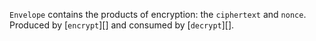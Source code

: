 `Envelope` contains the products of encryption: the `ciphertext` and `nonce`. Produced by [`encrypt`][] and consumed by [`decrypt`][].
